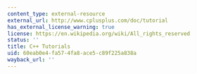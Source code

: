 ```yaml
---
content_type: external-resource
external_url: http://www.cplusplus.com/doc/tutorial
has_external_license_warning: true
license: https://en.wikipedia.org/wiki/All_rights_reserved
status: ''
title: C++ Tutorials
uid: 60eab0e4-fa57-4fa8-ace5-c89f225a838a
wayback_url: ''
---
```

